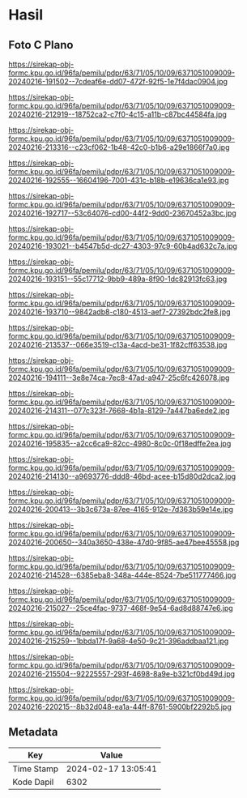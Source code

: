 # Hasil

## Foto C Plano

https://sirekap-obj-formc.kpu.go.id/96fa/pemilu/pdpr/63/71/05/10/09/6371051009009-20240216-191502--7cdeaf6e-dd07-472f-92f5-1e7f4dac0904.jpg

https://sirekap-obj-formc.kpu.go.id/96fa/pemilu/pdpr/63/71/05/10/09/6371051009009-20240216-212919--18752ca2-c7f0-4c15-a11b-c87bc44584fa.jpg

https://sirekap-obj-formc.kpu.go.id/96fa/pemilu/pdpr/63/71/05/10/09/6371051009009-20240216-213316--c23cf062-1b48-42c0-b1b6-a29e1866f7a0.jpg

https://sirekap-obj-formc.kpu.go.id/96fa/pemilu/pdpr/63/71/05/10/09/6371051009009-20240216-192555--16604196-7001-431c-b18b-e19636ca1e93.jpg

https://sirekap-obj-formc.kpu.go.id/96fa/pemilu/pdpr/63/71/05/10/09/6371051009009-20240216-192717--53c64076-cd00-44f2-9dd0-23670452a3bc.jpg

https://sirekap-obj-formc.kpu.go.id/96fa/pemilu/pdpr/63/71/05/10/09/6371051009009-20240216-193021--b4547b5d-dc27-4303-97c9-60b4ad632c7a.jpg

https://sirekap-obj-formc.kpu.go.id/96fa/pemilu/pdpr/63/71/05/10/09/6371051009009-20240216-193151--55c17712-9bb9-489a-8f90-1dc82913fc63.jpg

https://sirekap-obj-formc.kpu.go.id/96fa/pemilu/pdpr/63/71/05/10/09/6371051009009-20240216-193710--9842adb8-c180-4513-aef7-27392bdc2fe8.jpg

https://sirekap-obj-formc.kpu.go.id/96fa/pemilu/pdpr/63/71/05/10/09/6371051009009-20240216-213537--066e3519-c13a-4acd-be31-1f82cff63538.jpg

https://sirekap-obj-formc.kpu.go.id/96fa/pemilu/pdpr/63/71/05/10/09/6371051009009-20240216-194111--3e8e74ca-7ec8-47ad-a947-25c6fc426078.jpg

https://sirekap-obj-formc.kpu.go.id/96fa/pemilu/pdpr/63/71/05/10/09/6371051009009-20240216-214311--077c323f-7668-4b1a-8129-7a447ba6ede2.jpg

https://sirekap-obj-formc.kpu.go.id/96fa/pemilu/pdpr/63/71/05/10/09/6371051009009-20240216-195835--a2cc6ca9-82cc-4980-8c0c-0f18edffe2ea.jpg

https://sirekap-obj-formc.kpu.go.id/96fa/pemilu/pdpr/63/71/05/10/09/6371051009009-20240216-214130--a9693776-ddd8-46bd-acee-b15d80d2dca2.jpg

https://sirekap-obj-formc.kpu.go.id/96fa/pemilu/pdpr/63/71/05/10/09/6371051009009-20240216-200413--3b3c673a-87ee-4165-912e-7d363b59e14e.jpg

https://sirekap-obj-formc.kpu.go.id/96fa/pemilu/pdpr/63/71/05/10/09/6371051009009-20240216-200650--340a3650-438e-47d0-9f85-ae47bee45558.jpg

https://sirekap-obj-formc.kpu.go.id/96fa/pemilu/pdpr/63/71/05/10/09/6371051009009-20240216-214528--6385eba8-348a-444e-8524-7be511777466.jpg

https://sirekap-obj-formc.kpu.go.id/96fa/pemilu/pdpr/63/71/05/10/09/6371051009009-20240216-215027--25ce4fac-9737-468f-9e54-6ad8d88747e6.jpg

https://sirekap-obj-formc.kpu.go.id/96fa/pemilu/pdpr/63/71/05/10/09/6371051009009-20240216-215259--1bbda17f-9a68-4e50-9c21-396addbaa121.jpg

https://sirekap-obj-formc.kpu.go.id/96fa/pemilu/pdpr/63/71/05/10/09/6371051009009-20240216-215504--92225557-293f-4698-8a9e-b321cf0bd49d.jpg

https://sirekap-obj-formc.kpu.go.id/96fa/pemilu/pdpr/63/71/05/10/09/6371051009009-20240216-220215--8b32d048-ea1a-44ff-8761-5900bf2292b5.jpg


## Metadata

| Key        | Value               |
| ---------- | ------------------- |
| Time Stamp | 2024-02-17 13:05:41 |
| Kode Dapil | 6302                |



